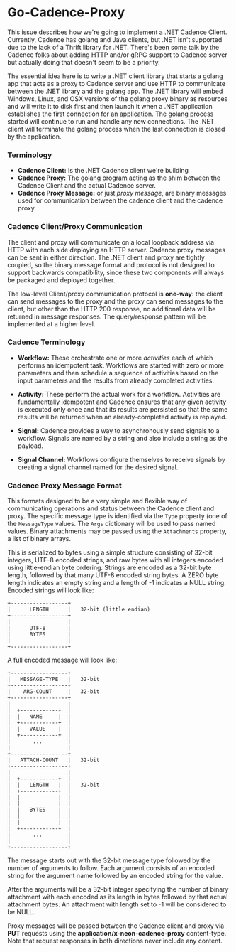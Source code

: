 # Go-Cadence-Proxy

This issue describes how we're going to implement a .NET Cadence Client.  Currently, Cadence has golang and Java clients, but .NET isn't supported due to the lack of a Thrift library for .NET.  There's been some talk by the Cadence folks about adding HTTP and/or gRPC support to Cadence server but actually doing that doesn't seem to be a priority.

The essential idea here is to write a .NET client library that starts a golang app that acts as a proxy to Cadence server and use HTTP to communicate between the .NET library and the golang app.  The .NET library will embed Windows, Linux, and OSX versions of the golang proxy binary as resources and will write it to disk first and then launch it when a .NET application establishes the first connection for an application.  The golang process started will continue to run and handle any new connections.  The .NET client will terminate the golang process when the last connection is closed by the application.

### Terminology

* **Cadence Client:** Is the .NET Cadence client we're building
* **Cadence Proxy:** The golang program acting as the shim between the Cadence Client and the actual Cadence server.
* **Cadence Proxy Message:** or just _proxy message_, are binary messages used for communication between the cadence client and the cadence proxy.

### Cadence Client/Proxy Communication

The client and proxy will communicate on a local loopback address via HTTP with each side deploying an HTTP server.  Cadence proxy messages can be sent in either direction.  The .NET client and proxy are tightly coupled, so the binary message format and protocol is not designed to support backwards compatibility, since these two components will always be packaged and deployed together.

The low-level Client/proxy communication protocol is **one-way**: the client can send messages to the proxy and the proxy can send messages to the client, but other than the HTTP 200 response, no additional data will be returned in message responses.  The query/response pattern will be implemented at a higher level.

### Cadence Terminology

* **Workflow:** These orchestrate one or more _activities_ each of which performs an idempotent task.  Workflows are started with zero or more parameters and then schedule a sequence of activities based on the input parameters and the results from already completed activities.

* **Activity:** These perform the actual work for a workflow.  Activities are fundamentally idempotent and Cadence ensures that any given activity is executed only once and that its results are persisted so that the same results will be returned when an already-completed activity is replayed.

* **Signal:** Cadence provides a way to asynchronously send signals to a workflow.  Signals are named by a string and also include a string as the payload.

* **Signal Channel:** Workflows configure themselves to receive signals by creating a signal channel named for the desired signal.

### Cadence Proxy Message Format

This formats designed to be a very simple and flexible way of communicating operations and status between the Cadence client and proxy.  The specific  message type is identified via the `Type` property (one of the `MessageType` values.  The `Args` dictionary will be used to pass named values.  Binary attachments may be passed using the  `Attachments` property, a list of binary arrays.

This is serialized to bytes using a simple structure consisting of 32-bit  integers, UTF-8 encoded strings, and raw bytes with all integers encoded using little-endian byte ordering.  Strings are encoded as a 32-bit byte length, followed by that many UTF-8 encoded string bytes.  A ZERO byte length indicates an empty string and a length of -1 indicates a NULL string.  Encoded strings will look like:
```
+------------------+
|      LENGTH      |   32-bit (little endian)
+------------------+
|                  |
|      UTF-8       |
|      BYTES       |
|                  |
+------------------+
```
A full encoded message will look like:
```
+------------------+
|   MESSAGE-TYPE   |   32-bit
+------------------+
|    ARG-COUNT     |   32-bit
+------------------+
|                  |
|  +------------+  |
|  |   NAME     |  |
|  +------------+  |
|  |   VALUE    |  |
|  +------------+  |
|       ...        |
|                  |
+------------------+
|   ATTACH-COUNT   |   32-bit
+------------------+
|                  |
|  +------------+  |
|  |   LENGTH   |  |   32-bit
|  +------------+  |
|  |            |  |
|  |            |  |
|  |   BYTES    |  |
|  |            |  |
|  |            |  |
|  +------------+  |
|       ...        |
|                  |
+------------------+
```
The message starts out with the 32-bit message type followed by the number of arguments to follow.  Each argument consists of an encoded string for the argument name followed by an encoded string for the value.

After the arguments will be a 32-bit integer specifying the number of binary attachment with each encoded as its length in bytes followed by that actual attachment bytes.  An attachment with length set to -1 will be considered to be NULL.

Proxy messages will be passed between the Cadence client and proxy via <b>PUT</b> requests using the **application/x-neon-cadence-proxy** content-type.  Note that request responses in both directions never include any content.
